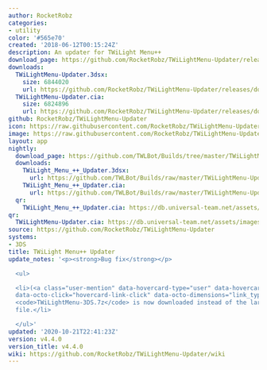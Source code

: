 ```yaml
---
author: RocketRobz
categories:
- utility
color: '#565e70'
created: '2018-06-12T00:15:24Z'
description: An updater for TWiLight Menu++
download_page: https://github.com/RocketRobz/TWiLightMenu-Updater/releases/tag/v4.4.0
downloads:
  TWiLightMenu-Updater.3dsx:
    size: 6844020
    url: https://github.com/RocketRobz/TWiLightMenu-Updater/releases/download/v4.4.0/TWiLightMenu-Updater.3dsx
  TWiLightMenu-Updater.cia:
    size: 6824896
    url: https://github.com/RocketRobz/TWiLightMenu-Updater/releases/download/v4.4.0/TWiLightMenu-Updater.cia
github: RocketRobz/TWiLightMenu-Updater
icon: https://raw.githubusercontent.com/RocketRobz/TWiLightMenu-Updater/master/app/icon.png
image: https://raw.githubusercontent.com/RocketRobz/TWiLightMenu-Updater/master/app/banner.png
layout: app
nightly:
  download_page: https://github.com/TWLBot/Builds/tree/master/TWiLightMenu-Updater
  downloads:
    TWiLight_Menu_++_Updater.3dsx:
      url: https://github.com/TWLBot/Builds/raw/master/TWiLightMenu-Updater/TWiLight_Menu%2B%2B_Updater.3dsx
    TWiLight_Menu_++_Updater.cia:
      url: https://github.com/TWLBot/Builds/raw/master/TWiLightMenu-Updater/TWiLight_Menu%2B%2B_Updater.cia
  qr:
    TWiLight_Menu_++_Updater.cia: https://db.universal-team.net/assets/images/qr/nightly/twilight_menu__updater.cia.png
qr:
  TWiLightMenu-Updater.cia: https://db.universal-team.net/assets/images/qr/twilightmenu-updater.cia.png
source: https://github.com/RocketRobz/TWiLightMenu-Updater
systems:
- 3DS
title: TWiLight Menu++ Updater
update_notes: '<p><strong>Bug fix</strong></p>

  <ul>

  <li>(<a class="user-mention" data-hovercard-type="user" data-hovercard-url="/users/Epicpkmn11/hovercard"
  data-octo-click="hovercard-link-click" data-octo-dimensions="link_type:self" href="https://github.com/Epicpkmn11">@Epicpkmn11</a>)
  <code>TWiLightMenu-3DS.7z</code> is now downloaded instead of the larger <code>TWiLightMenu.7z</code>
  file.</li>

  </ul>'
updated: '2020-10-21T22:41:23Z'
version: v4.4.0
version_title: v4.4.0
wiki: https://github.com/RocketRobz/TWiLightMenu-Updater/wiki
---
```

